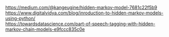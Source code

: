 https://medium.com/@kangeugine/hidden-markov-model-7681c22f5b9  
https://www.digitalvidya.com/blog/inroduction-to-hidden-markov-models-using-python/  
https://towardsdatascience.com/part-of-speech-tagging-with-hidden-markov-chain-models-e9fccc835c0e  
